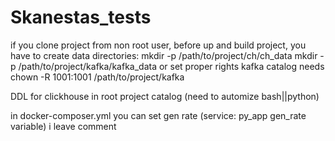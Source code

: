 # Skanestas_tests
if you clone project from non root user, before up and build project, you have to create data directories:
 mkdir -p /path/to/project/ch/ch_data
 mkdir -p /path/to/project/kafka/kafka_data
or set proper rights
kafka catalog needs chown -R 1001:1001 /path/to/project/kafka

DDL for clickhouse in root project catalog
(need to automize bash||python)

in docker-composer.yml you can set gen rate (service: py_app gen_rate variable) i leave comment


